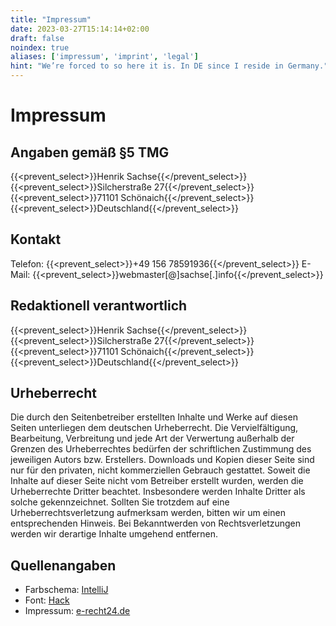 ```yaml
---
title: "Impressum"
date: 2023-03-27T15:14:14+02:00
draft: false
noindex: true
aliases: ['impressum', 'imprint', 'legal']
hint: "We’re forced to so here it is. In DE since I reside in Germany."
---
```

# Impressum
## Angaben gemäß §5 TMG
{{<prevent_select>}}Henrik Sachse{{</prevent_select>}}
{{<prevent_select>}}Silcherstraße 27{{</prevent_select>}}
{{<prevent_select>}}71101 Schönaich{{</prevent_select>}}
{{<prevent_select>}}Deutschland{{</prevent_select>}}

## Kontakt
Telefon: {{<prevent_select>}}+49 156 78591936{{</prevent_select>}}
E-Mail: {{<prevent_select>}}webmaster[@]sachse[.]info{{</prevent_select>}}

## Redaktionell verantwortlich
{{<prevent_select>}}Henrik Sachse{{</prevent_select>}}
{{<prevent_select>}}Silcherstraße 27{{</prevent_select>}}
{{<prevent_select>}}71101 Schönaich{{</prevent_select>}}
{{<prevent_select>}}Deutschland{{</prevent_select>}}

## Urheberrecht
Die durch den Seitenbetreiber erstellten Inhalte und Werke auf diesen Seiten unterliegen dem deutschen Urheberrecht. Die Vervielfältigung, Bearbeitung, Verbreitung und jede Art der Verwertung außerhalb der Grenzen des Urheberrechtes bedürfen der schriftlichen Zustimmung des jeweiligen Autors bzw. Erstellers. Downloads und Kopien dieser Seite sind nur für den privaten, nicht kommerziellen Gebrauch gestattet. Soweit die Inhalte auf dieser Seite nicht vom Betreiber erstellt wurden, werden die Urheberrechte Dritter beachtet. Insbesondere werden Inhalte Dritter als solche gekennzeichnet. Sollten Sie trotzdem auf eine Urheberrechtsverletzung aufmerksam werden, bitten wir um einen entsprechenden Hinweis. Bei Bekanntwerden von Rechtsverletzungen werden wir derartige Inhalte umgehend entfernen. 

## Quellenangaben
* Farbschema: [IntelliJ](https://www.jetbrains.com/help/idea/configuring-colors-and-fonts.html)
* Font: [Hack](https://sourcefoundry.org/hack/)
* Impressum: [e-recht24.de](https://www.e-recht24.de)

